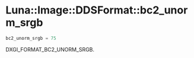 # Luna::Image::DDSFormat::bc2_unorm_srgb

```c++
bc2_unorm_srgb = 75
```

DXGI_FORMAT_BC2_UNORM_SRGB. 

